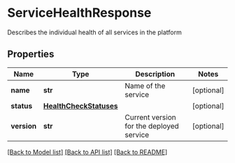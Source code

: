 # ServiceHealthResponse

Describes the individual health of all services in the platform
## Properties
Name | Type | Description | Notes
------------ | ------------- | ------------- | -------------
**name** | **str** | Name of the service | [optional] 
**status** | [**HealthCheckStatuses**](HealthCheckStatuses.md) |  | [optional] 
**version** | **str** | Current version for the deployed service | [optional] 

[[Back to Model list]](../README.md#documentation-for-models) [[Back to API list]](../README.md#documentation-for-api-endpoints) [[Back to README]](../README.md)


